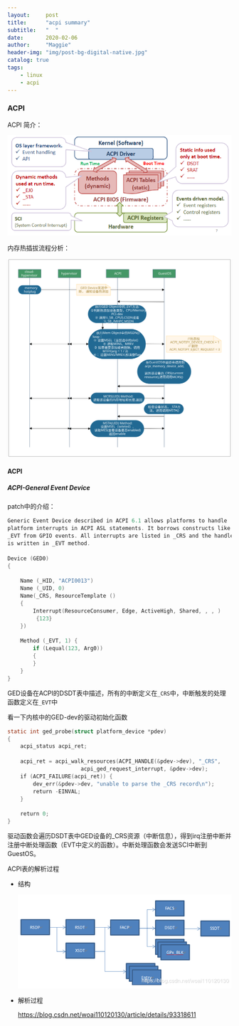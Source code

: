 ```yaml
---
layout:     post
title:      "acpi summary"
subtitle:   "  "
date:       2020-02-06
author:     "Maggie"
header-img: "img/post-bg-digital-native.jpg"
catalog: true
tags:
    - linux
    - acpi
---
```




### ACPI 

ACPI 简介：

![](/img/in-post/post-acpi-summary1.bmp)



内存热插拔流程分析：

![](/img/in-post/post-acpi-memory-hotplug.svg)



#### ACPI

##### ACPI-General Event Device

patch中的介绍：

```c
Generic Event Device described in ACPI 6.1 allows platforms to handle
platform interrupts in ACPI ASL statements. It borrows constructs like
_EVT from GPIO events. All interrupts are listed in _CRS and the handler
is written in _EVT method. 

Device (GED0)
{

	Name (_HID, "ACPI0013")
	Name (_UID, 0)
	Name(_CRS, ResourceTemplate ()
	{
		Interrupt(ResourceConsumer, Edge, ActiveHigh, Shared, , , )
		 {123}
	})

	Method (_EVT, 1) {
		if (Lequal(123, Arg0))
		{
		}
	}
}
```

GED设备在ACPI的DSDT表中描述，所有的中断定义在`_CRS`中，中断触发的处理函数定义在`_EVT`中



看一下内核中的GED-dev的驱动初始化函数

```c
static int ged_probe(struct platform_device *pdev)
{
    acpi_status acpi_ret;

    acpi_ret = acpi_walk_resources(ACPI_HANDLE(&pdev->dev), "_CRS",
                       acpi_ged_request_interrupt, &pdev->dev);
    if (ACPI_FAILURE(acpi_ret)) {
        dev_err(&pdev->dev, "unable to parse the _CRS record\n");
        return -EINVAL;
    }

    return 0;
}
```

驱动函数会遍历DSDT表中GED设备的_CRS资源（中断信息），得到irq注册中断并注册中断处理函数（EVT中定义的函数）。中断处理函数会发送SCI中断到GuestOS。



ACPI表的解析过程

* 结构

  ![](/img/in-post/post-acpi-summary2.bmp)

* 解析过程

  https://blog.csdn.net/woai110120130/article/details/93318611